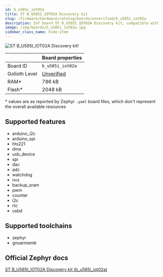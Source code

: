 ```yaml
---
id: b_u585i_iot02a
title: ST B_U585I_IOT02A Discovery kit
slug: /firmware/hardware/catalog/boards/unverified/b_u585i_iot02a
description: IoT board ST B_U585I_IOT02A Discovery kit, compatible with Golioth at unverified level.
image: /img/boards/b_u585i_iot02a.jpg
sidebar_class_name: hide-item
---
```


[//]: # (This is an auto-generated file, do not edit! Changes to it will be lost upon re-generation)

![ST B_U585I_IOT02A Discovery kit!](/img/boards/b_u585i_iot02a.jpg "ST B_U585I_IOT02A Discovery kit")

|                | Board properties     |
| -------------  | -------------------- |
| Board ID       | `b_u585i_iot02a` |
| Golioth Level  | [Unverified](/firmware/hardware#unverified-boards) |
| RAM*           | 786 kB |
| Flash*         | 2048 kB |

\* values are as reported by Zephyr `.yaml` board files, which don't represent the overall available resources



## Supported features

* arduino_i2c
* arduino_spi
* hts221
* dma
* usb_device
* spi
* dac
* adc
* watchdog
* nvs
* backup_sram
* pwm
* counter
* i2c
* rtc
* usbd

## Supported toolchains

* zephyr
* gnuarmemb

## Official Zephyr docs

[ST B_U585I_IOT02A Discovery kit (b_u585i_iot02a)](https://docs.zephyrproject.org/latest/boards/st/b_u585i_iot02a/doc/index.html)
